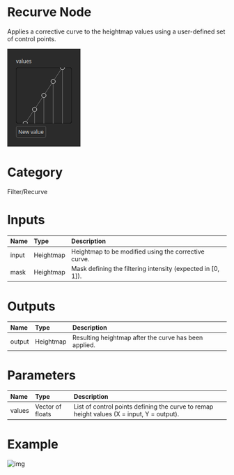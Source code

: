 
Recurve Node
============


Applies a corrective curve to the heightmap values using a user-defined set of control points.



![img](../../images/nodes/Recurve_settings.png)


# Category


Filter/Recurve
# Inputs

|Name|Type|Description|
| :--- | :--- | :--- |
|input|Heightmap|Heightmap to be modified using the corrective curve.|
|mask|Heightmap|Mask defining the filtering intensity (expected in [0, 1]).|

# Outputs

|Name|Type|Description|
| :--- | :--- | :--- |
|output|Heightmap|Resulting heightmap after the curve has been applied.|

# Parameters

|Name|Type|Description|
| :--- | :--- | :--- |
|values|Vector of floats|List of control points defining the curve to remap height values (X = input, Y = output).|

# Example


![img](../../images/nodes/Recurve.png)

